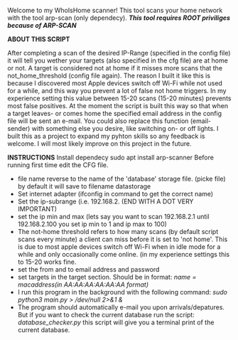 Welcome to my WhoIsHome scanner!
This tool scans your home network with the tool arp-scan (only dependecy).
***This tool requires ROOT priviliges because of ARP-SCAN***

****ABOUT THIS SCRIPT****

After completing a scan of the desired IP-Range (specified in the config file) it will tell you wether your targets (also specified in the cfg file) are at home or not.
A target is considered not at home if it misses more scans that the not_home_threshold (config file again). 
The reason I built it like this is because I discovered most Apple devices switch off Wi-Fi while not used for a while, and this way you prevent a lot of false not home triggers. 
In my experience setting this value between 15-20 scans (15-20 minutes) prevents most false positives.
At the moment the script is built this way so that when a target leaves- or comes home the specified email address in the config file will be sent an e-mail.
You could also replace this function (email-sender) with something else you desire, like switching on- or off lights. 
I built this as a project to expand my pyhton skills so any feedback is welcome. I will most likely improve on this project in the future.



****INSTRUCTIONS****
Install dependecy sudo apt install arp-scanner
Before running first time edit the CFG file.
  - file name reverse to the name of the 'database' storage file. (picke file) by default it will save to filename datastorage
  - Set internet adapter (ifconfig in command to get the correct name)
  - Set the ip-subrange (i.e. 192.168.2. (END WITH A DOT VERY IMPORTANT)
  - set the ip min and max (lets say you want to scan 192.168.2.1 until 192.168.2.100 you set ip min to 1 and ip max to 100)
  - The not-home threshold refers to how many scans (by default script scans every minute) a client can miss before it is set to 'not home'. This is due to most apple         devices switch off Wi-Fi when in idle mode for a while and only occasionally come online. (in my experience settings this to 15-20 works fine.
  - set the from and to email address and password
  - set targets in the target section. Should be in format: *name = macaddress(in AA:AA:AA:AA:AA:AA format)*
  - I run this program in the background with the following command: *sudo python3 main.py > /dev/null 2>&1 &*
  - The program should automatically e-mail you upon arrivals/depatures. But if you want to check the current database run the script: *database_checker.py* this script will give you a terminal print of the current database.
  
